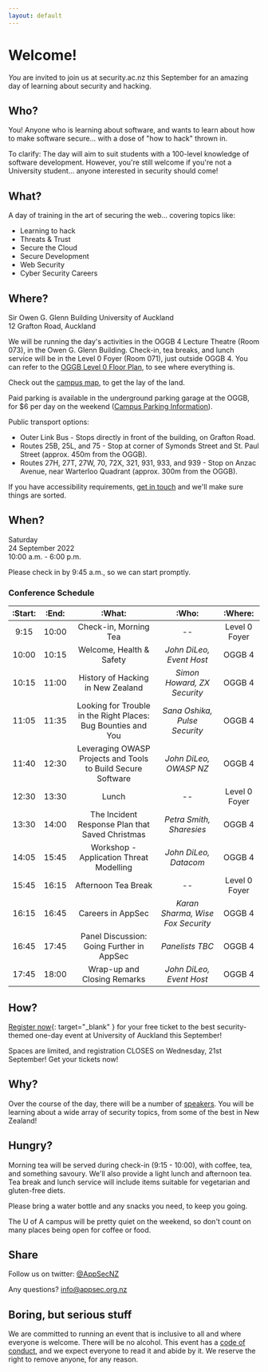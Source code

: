 ```yaml
---
layout: default
---
```


# Welcome!

_You_ are invited to join us at security.ac.nz this September for an 
amazing day of learning about security and hacking.

## Who?

You! Anyone who is learning about software, and wants to learn about
how to make software secure... with a dose of "how to hack" thrown in.

To clarify: The day will aim to suit students with a 100-level
knowledge of software development. However, you're still welcome if
you're not a University student... anyone interested in security
should come!

## What?

A day of training in the art of securing the web... covering topics
like:

- Learning to hack
- Threats & Trust
- Secure the Cloud
- Secure Development
- Web Security
- Cyber Security Careers

## Where?

Sir Owen G. Glenn Building
University of Auckland  
12 Grafton Road, Auckland

We will be running the day's activities in the OGGB 4 Lecture Theatre (Room 073), in the Owen G. Glenn Building. Check-in, tea breaks, and 
lunch service will be in the Level 0 Foyer (Room 071), just outside OGGB 4. You can refer to the [OGGB Level 0 Floor Plan](OGGB_Level0.pdf), to see where everything is.

Check out the [campus map](city-campus-map.pdf), to get the lay of the land. 

Paid parking is available in the underground parking garage at the OGGB, for $6 per day on the weekend 
([Campus Parking Information](https://www.auckland.ac.nz/en/on-campus/our-campuses/parking-information.html)).

Public transport options:

* Outer Link Bus - Stops directly in front of the building, on Grafton Road.
* Routes 25B, 25L, and 75 - Stop at corner of Symonds Street and St. Paul Street (approx. 450m from the OGGB).
* Routes 27H, 27T, 27W, 70, 72X, 321, 931, 933, and 939 - Stop on Anzac Avenue, near Warterloo Quadrant (approx. 300m from the OGGB). 

If you have accessibility requirements, [get in touch](mailto:info@appsec.org.nz) and we'll make sure things are sorted.

## When?

Saturday  
24 September 2022   
10:00 a.m. - 6:00 p.m.

Please check in by 9:45 a.m., so we can start promptly.

### Conference Schedule

|:Start:|:End:|:What:|:Who:|:Where:|
|:-------:|:----------:|:------:|:--------:|:------------:|
|9:15|10:00|Check-in, Morning Tea| -- | Level 0 Foyer|
|10:00|10:15|Welcome, Health & Safety| *John DiLeo, Event Host* | OGGB 4 |
|10:15|11:00|History of Hacking in New Zealand | *Simon Howard, ZX Security* | OGGB 4|
|11:05|11:35|Looking for Trouble in the Right Places: Bug Bounties and You|*Sana Oshika, Pulse Security* | OGGB 4 |
|11:40|12:30| Leveraging OWASP Projects and Tools to Build Secure Software | *John DiLeo, OWASP NZ* | OGGB 4 |
|12:30|13:30| Lunch | -- | Level 0 Foyer |
|13:30|14:00|The Incident Response Plan that Saved Christmas | *Petra Smith, Sharesies* | OGGB 4 |
|14:05|15:45|Workshop - Application Threat Modelling | *John DiLeo, Datacom* | OGGB 4 |
|15:45|16:15|Afternoon Tea Break | -- | Level 0 Foyer |
|16:15|16:45|Careers in AppSec |*Karan Sharma, Wise Fox Security* | OGGB 4 |
|16:45|17:45|Panel Discussion: Going Further in AppSec | *Panelists TBC* | OGGB 4|
|17:45|18:00|Wrap-up and Closing Remarks| *John DiLeo, Event Host* | OGGB 4 |


## How?

[Register now](https://events.humanitix.com/security-ac-nz-2022-auckland){: target="_blank" } for your free ticket to the
best security-themed one-day event at University of Auckland this September!

Spaces are limited, and registration CLOSES on Wednesday, 21st September! Get your tickets now!

## Why?

Over the course of the day, there will be a number of [speakers](speakers). You will be learning about a wide array of security topics, from some of the best in New Zealand!


## Hungry?

Morning tea will be served during check-in (9:15 - 10:00), with coffee, tea, and something savoury. We'll also provide a light lunch 
and afternoon tea. Tea break and lunch service will include items suitable for vegetarian and gluten-free diets. 

Please bring a water bottle and any snacks you need, to keep you going.

The U of A campus will be pretty quiet on the weekend, so don't count on many places being open for coffee or food.

## Share

Follow us on twitter: [@AppSecNZ](https://twitter.com/AppSecNZ)

Any questions? [info@appsec.org.nz](mailto:info@appsec.org.nz)

## Boring, but serious stuff

We are committed to running an event that is inclusive to all and
where everyone is welcome. There will be no alcohol.
This event has a [code of conduct](conduct), and we expect everyone to
read it and abide by it. We reserve the right to
remove anyone, for any reason.
